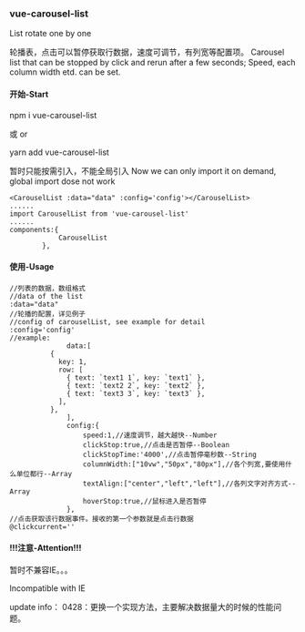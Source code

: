 ### vue-carousel-list
List rotate one by one 

轮播表，点击可以暂停获取行数据，速度可调节，有列宽等配置项。
Carousel list that can be stopped by click and rerun after a few seconds; Speed, each column width etd. can be set.




#### 开始-Start

npm i vue-carousel-list

或 or

yarn add vue-carousel-list

暂时只能按需引入，不能全局引入
Now we can only import it on demand, global import dose not work

```
<CarouselList :data="data" :config='config'></CarouselList>
......
import CarouselList from 'vue-carousel-list'
......
components:{
            CarouselList
        },
```



#### 使用-Usage

```
//列表的数据，数组格式
//data of the list
:data="data"
//轮播的配置，详见例子
//config of carouselList, see example for detail
:config='config'
//example:
              data:[
          {
            key: 1,
            row: [
              { text: `text1 1`, key: `text1` },
              { text: `text2 2`, key: `text2` },
              { text: `text3 3`, key: `text3` },
            ],
          },
              ],
              config:{
                  speed:1,//速度调节，越大越快--Number
                  clickStop:true,//点击是否暂停--Boolean
                  clickStopTime:'4000',//点击暂停毫秒数--String
                  columnWidth:["10vw","50px","80px"],//各个列宽,要使用什么单位都行--Array
                  textAlign:["center","left","left"],//各列文字对齐方式--Array
                  hoverStop:true,//鼠标进入是否暂停
              },
//点击获取该行数据事件。接收的第一个参数就是点击行数据
@clickcurrent=''
```

#### !!!注意-Attention!!!

暂时不兼容IE。。。

Incompatible with IE

update info：
0428：更换一个实现方法，主要解决数据量大的时候的性能问题。

